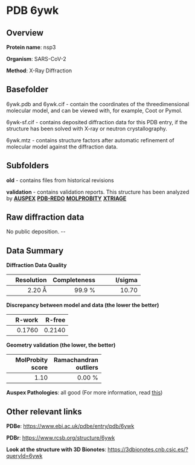 # PDB 6ywk

## Overview

**Protein name**: nsp3

**Organism**: SARS-CoV-2

**Method**: X-Ray Diffraction

## Basefolder

6ywk.pdb and 6ywk.cif - contain the coordinates of the threedimensional molecular model, and can be viewed with, for example, Coot or Pymol.

6ywk-sf.cif - contains deposited diffraction data for this PDB entry, if the structure has been solved with X-ray or neutron crystallography.

6ywk.mtz - contains structure factors after automatic refinement of molecular model against the diffraction data.

## Subfolders



**old** - contains files from historical revisions

**validation** - contains validation reports. This structure has been analyzed by [**AUSPEX**](https://github.com/thorn-lab/coronavirus_structural_task_force/tree/master/pdb/nsp3/SARS-CoV-2/6ywk/validation/auspex) [**PDB-REDO**](https://github.com/thorn-lab/coronavirus_structural_task_force/tree/master/pdb/nsp3/SARS-CoV-2/6ywk/validation/pdb-redo) [**MOLPROBITY**](https://github.com/thorn-lab/coronavirus_structural_task_force/tree/master/pdb/nsp3/SARS-CoV-2/6ywk/validation/molprobity) [**XTRIAGE**](https://github.com/thorn-lab/coronavirus_structural_task_force/blob/master/pdb/nsp3/SARS-CoV-2/6ywk/validation/Xtriage_output.log) 

## Raw diffraction data

No public deposition. --<br> 

## Data Summary
**Diffraction Data Quality**

|   | Resolution | Completeness| I/sigma |
|---|-------------:|----------------:|--------------:|
|   |2.20 Å|99.9  %|<img width=50/>10.70|

**Discrepancy between model and data (the lower the better)**

|   | **R-work**| **R-free**   
|---|-------------:|----------------:|           
||  0.1760|  0.2140|

**Geometry validation (the lower, the better)**

|   |**MolProbity<br>score**| **Ramachandran<br>outliers** 
|---|-------------:|----------------:|
||  1.10|  0.00 %|

**Auspex Pathologies**: all good (For more information, read [this](https://github.com/thorn-lab/coronavirus_structural_task_force/blob/master/pdb/nsp3/SARS-CoV-2/6ywk/validation/auspex/6ywk_auspex_comments.txt))

 



## Other relevant links 
**PDBe**:  https://www.ebi.ac.uk/pdbe/entry/pdb/6ywk
 
**PDBr**: https://www.rcsb.org/structure/6ywk 

**Look at the structure with 3D Bionotes**: https://3dbionotes.cnb.csic.es/?queryId=6ywk

